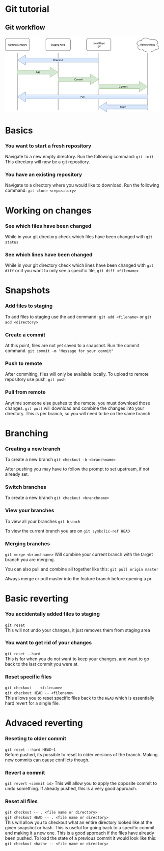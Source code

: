 # Git tutorial

## Git workflow
![git](/git.png)



# Basics

### You want to start a fresh repository
Navigate to a new empty directory. Run the following command:
`git init`
This directory will now be a git repository.

### You have an existing repository
Navigate to a directory where you would like to download. Run the following command:
`git clone <repository>`


# Working on changes
### See which files have been changed
While in your git directory check which files have been changed with 
`git status`

### See which lines have been changed
While in your git directory check which lines have been changed with 
`git diff` or if you want to only see a specific file, `git diff <filename>`


# Snapshots
### Add files to staging
To add files to staging use the add command: `git add <filename>` or `git add <directory>`

### Create a commit
At this point, files are not yet saved to a snapshot. Run the commit command. `git commit -m "Message for your commit"`

### Push to remote
After commiting, files will only be available locally. To upload to remote repository use push. `git push`

### Pull from remote
Anytime someone else pushes to the remote, you must download those changes. `git pull` will download and combine the changes into your directory. This is per branch, so you will need to be on the same branch.

# Branching
### Creating a new branch
To create a new branch `git checkout -b <branchname>`

After pushing you may have to follow the prompt to set upstream, if not already set.

### Switch branches
To create a new branch `git checkout <branchname>`

### View your branches
To view all your branches `git branch`

To view the current branch you are on `git symbolic-ref HEAD`

### Merging branches
`git merge <branchname>` Will combine your current branch with the target branch you are merging.

You can also pull and combine all together like this: `git pull origin master` 

Always merge or pull master into the feature branch before opening a pr.

# Basic reverting
### You accidentally added files to staging
`git reset`  
This will not undo your changes, it just removes them from staging area

### You want to get rid of your changes
`git reset --hard`  
This is for when you do not want to keep your changes, and want to go back to the last commit you were at.

### Reset specific files
`git checkout -- <filename>`  
`git checkout HEAD -- <filename>`  
This allows you to reset specific files back to the `HEAD` which is essentially hard revert for a single file.

# Advaced reverting

### Reseting to older commit
`git reset --hard HEAD~1`  
Before pushed, its possible to reset to older versions of the branch. Making new commits can cause conflicts though.

### Revert a commit
`git revert <commit id>` 
This will allow you to apply the opposite commit to undo something. If already pushed, this is a very good approach.

### Reset all files 
`git checkout -- . <file name or directory>`  
`git checkout HEAD -- . <file name or directory>`  
This will allow you to checkout what an entire directory looked like at the given snapshot or hash. This is useful for going back to a specific commit and making it a new one. This is a good approach if the files have already been pushed.
To load the state of a previous commit it would look like this:
`git checkout <hash> -- <file name or directory>`
